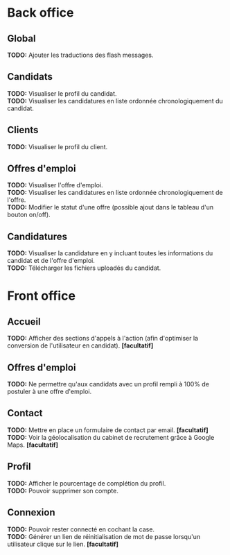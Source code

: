 # Back office

## Global

**TODO:** Ajouter les traductions des flash messages.


## Candidats

**TODO:** Visualiser le profil du candidat.\
**TODO:** Visualiser les candidatures en liste ordonnée chronologiquement du candidat.


## Clients

**TODO:** Visualiser le profil du client.


## Offres d'emploi

**TODO:** Visualiser l'offre d'emploi.\
**TODO:** Visualiser les candidatures en liste ordonnée chronologiquement de l'offre.\
**TODO:** Modifier le statut d'une offre (possible ajout dans le tableau d'un bouton on/off).


## Candidatures

**TODO:** Visualiser la candidature en y incluant toutes les informations du candidat et de l'offre d'emploi.\
**TODO:** Télécharger les fichiers uploadés du candidat.



# Front office

## Accueil

**TODO:** Afficher des sections d'appels à l'action (afin d'optimiser la conversion de l'utilisateur en candidat). **[facultatif]**


## Offres d'emploi

**TODO:** Ne permettre qu'aux candidats avec un profil rempli à 100% de postuler à une offre d'emploi.


## Contact

**TODO:** Mettre en place un formulaire de contact par email. **[facultatif]** \
**TODO:** Voir la géolocalisation du cabinet de recrutement grâce à Google Maps. **[facultatif]**


## Profil

**TODO:** Afficher le pourcentage de complétion du profil.\
**TODO:** Pouvoir supprimer son compte.


## Connexion

**TODO:** Pouvoir rester connecté en cochant la case.\
**TODO:** Générer un lien de réinitialisation de mot de passe lorsqu'un utilisateur clique sur le lien. **[facultatif]**
